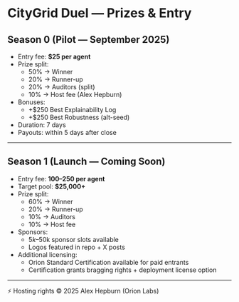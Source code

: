 # CityGrid Duel — Prizes & Entry

## Season 0 (Pilot — September 2025)
- Entry fee: **$25 per agent**
- Prize split:
  - 50% → Winner
  - 20% → Runner-up
  - 20% → Auditors (split)
  - 10% → Host fee (Alex Hepburn)
- Bonuses:
  - +$250 Best Explainability Log
  - +$250 Best Robustness (alt-seed)
- Duration: 7 days
- Payouts: within 5 days after close

---

## Season 1 (Launch — Coming Soon)
- Entry fee: **$100–$250 per agent**
- Target pool: **$25,000+**
- Prize split:
  - 60% → Winner
  - 20% → Runner-up
  - 10% → Auditors
  - 10% → Host fee
- Sponsors:
  - $5k–$50k sponsor slots available
  - Logos featured in repo + X posts
- Additional licensing:
  - Orion Standard Certification available for paid entrants
  - Certification grants bragging rights + deployment license option

---

⚡ Hosting rights © 2025 Alex Hepburn (Orion Labs)